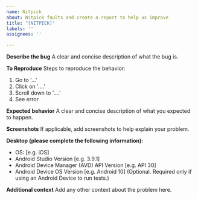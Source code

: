 ```yaml
---
name: Nitpick
about: Nitpick faults and create a report to help us improve
title: "[NITPICK]"
labels: ''
assignees: ''

---
```


**Describe the bug**
A clear and concise description of what the bug is.

**To Reproduce**
Steps to reproduce the behavior:
1. Go to '...'
2. Click on '....'
3. Scroll down to '....'
4. See error

**Expected behavior**
A clear and concise description of what you expected to happen.

**Screenshots**
If applicable, add screenshots to help explain your problem.

**Desktop (please complete the following information):**
 - OS: [e.g. iOS]
 - Android Studio Version [e.g. 3.9.1]
 - Android Device Manager (AVD) API Version [e.g. API 30]
 - Android Device OS Version [e.g. Android 10] (Optional. Required only if using an Android Device to run tests.)

**Additional context**
Add any other context about the problem here.
